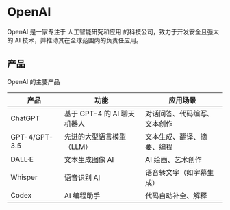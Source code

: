# OpenAI

OpenAI 是一家专注于 人工智能研究和应用 的科技公司，致力于开发安全且强大的 AI 技术，并推动其在全球范围内的负责任应用。

## 产品

OpenAI 的主要产品

|产品|功能|应用场景|
|-------|-------|--------|
|ChatGPT| 基于 GPT-4 的 AI 聊天机器人| 对话问答、代码编写、文本创作|
|GPT-4/GPT-3.5|先进的大型语言模型（LLM）|文本生成、翻译、摘要、编程|
|DALL·E|文本生成图像 AI|AI 绘画、艺术创作|
|Whisper|语音识别 AI|语音转文字（如字幕生成）|
|Codex|AI 编程助手|代码自动补全、解释|

